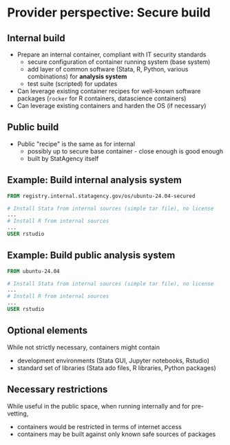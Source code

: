 # Provider perspective: Secure build

## Internal build

- Prepare an internal container, compliant with IT security standards
  - secure configuration of container running system (base system)
  - add layer of common software (Stata, R, Python, various combinations) for **analysis system**
  - test suite (scripted) for updates
- Can leverage existing container recipes for well-known software packages (`rocker` for R containers, datascience containers)
- Can leverage existing containers and harden the OS (if necessary)


## Public build

- Public "recipe" is the same as for internal
  - possibly up to secure base container - close enough is good enough
  - built by StatAgency itself

## Example: Build internal analysis system

```Dockerfile
FROM registry.internal.statagency.gov/os/ubuntu-24.04-secured

# Install Stata from internal sources (simple tar file), no license
...
# Install R from internal sources
...
USER rstudio
```

## Example: Build public analysis system

```Dockerfile
FROM ubuntu-24.04

# Install Stata from internal sources (simple tar file), no license
...
# Install R from internal sources
...
USER rstudio
```

## Optional elements

While not strictly necessary, containers might contain

- development environments (Stata GUI, Jupyter notebooks, Rstudio)
- standard set of libraries (Stata ado files, R libraries, Python packages)

## Necessary restrictions

While useful in the public space, when running internally and for pre-vetting,

- containers would be restricted in terms of internet access
- containers may be built against only known safe sources of packages
